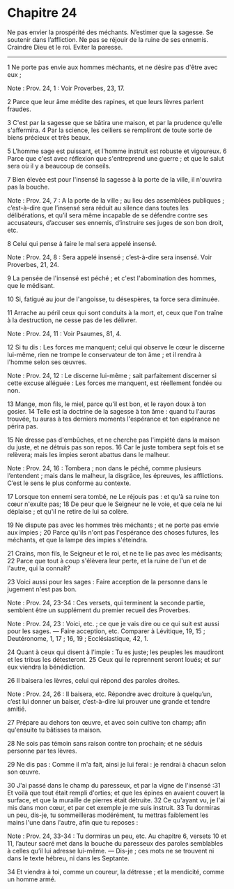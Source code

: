 # Chapitre 24

Ne pas envier la prospérité des méchants.
N’estimer que la sagesse.
Se soutenir dans l’affliction.
Ne pas se réjouir de la ruine de ses ennemis.
Craindre Dieu et le roi.
Eviter la paresse.

***

1 Ne porte pas envie aux hommes méchants, et ne désire pas d'être avec eux ;

<span class="bible-note">Note : </span> Prov. 24, 1 : Voir Proverbes, 23, 17.

2 Parce que leur âme médite des rapines, et que leurs lèvres parlent fraudes.


3 C'est par la sagesse que se bâtira une maison, et par la prudence qu'elle s'affermira. 4 Par la science, les celliers se rempliront de toute sorte de biens précieux et très beaux.


5 L'homme sage est puissant, et l'homme instruit est robuste et vigoureux. 6 Parce que c'est avec réflexion que s'entreprend une guerre ; et que le salut sera où il y a beaucoup de conseils.


7 Bien élevée est pour l'insensé la sagesse à la porte de la ville, il n'ouvrira pas la bouche.

<span class="bible-note">Note : </span> Prov. 24, 7 : A la porte de la ville ; au lieu des assemblées publiques ; c’est-à-dire que l’insensé sera réduit au silence dans toutes les délibérations, et qu’il sera même incapable de se défendre contre ses accusateurs, d’accuser ses ennemis, d’instruire ses juges de son bon droit, etc.


8 Celui qui pense à faire le mal sera appelé insensé.

<span class="bible-note">Note : </span> Prov. 24, 8 : Sera appelé insensé ; c’est-à-dire sera insensé. Voir Proverbes, 21, 24.


9 La pensée de l'insensé est péché ; et c'est l'abomination des hommes, que le médisant.


10 Si, fatigué au jour de l'angoisse, tu désespères, ta force sera diminuée.


11 Arrache au péril ceux qui sont conduits à la mort, et, ceux que l'on traîne à la destruction, ne cesse pas de les délivrer.

<span class="bible-note">Note : </span> Prov. 24, 11 : Voir Psaumes, 81, 4.

12 Si tu dis : Les forces me manquent; celui qui observe le cœur le discerne lui-même, rien ne trompe le conservateur de ton âme ; et il rendra à l'homme selon ses œuvres.

<span class="bible-note">Note : </span> Prov. 24, 12 : Le discerne lui-même ; sait parfaitement discerner si cette excuse alléguée : Les forces me manquent, est réellement fondée ou non.


13 Mange, mon fils, le miel, parce qu'il est bon, et le rayon doux à ton gosier. 14 Telle est la doctrine de la sagesse à ton âme : quand tu l'auras trouvée, tu auras à tes derniers moments l'espérance et ton espérance ne périra pas.


15 Ne dresse pas d'embûches, et ne cherche pas l'impiété dans la maison du juste, et ne détruis pas son repos. 16 Car le juste tombera sept fois et se relèvera; mais les impies seront abattus dans le malheur.

<span class="bible-note">Note : </span> Prov. 24, 16 : Tombera ; non dans le péché, comme plusieurs l’entendent ; mais dans le malheur, la disgrâce, les épreuves, les afflictions. C’est le sens le plus conforme au contexte.


17 Lorsque ton ennemi sera tombé, ne Le réjouis pas : et qu'à sa ruine ton cœur n'exulte pas; 18 De peur que le Seigneur ne le voie, et que cela ne lui déplaise ; et qu'il ne retire de lui sa colère.


19 Ne dispute pas avec les hommes très méchants ; et ne porte pas envie aux impies ; 20 Parce qu'ils n'ont pas l'espérance des choses futures, les méchants, et que la lampe des impies s'éteindra.


21 Crains, mon fils, le Seigneur et le roi, et ne te lie pas avec les médisants; 22 Parce que tout à coup s'élèvera leur perte, et la ruine de l'un et de l'autre, qui la connaît?


23 Voici aussi pour les sages : Faire acception de la personne dans le jugement n'est pas bon.

<span class="bible-note">Note : </span> Prov. 24, 23-34 : Ces versets, qui terminent la seconde partie, semblent être un supplément du premier recueil des Proverbes.

<span class="bible-note">Note : </span> Prov. 24, 23 : Voici, etc. ; ce que je vais dire ou ce qui suit est aussi pour les sages. ― Faire acception, etc. Comparer à Lévitique, 19, 15 ; Deutéronome, 1, 17 ; 16, 19 ; Ecclésiastique, 42, 1.


24 Quant à ceux qui disent à l'impie : Tu es juste; les peuples les maudiront et les tribus les détesteront. 25 Ceux qui le reprennent seront loués; et sur eux viendra la bénédiction.


26 Il baisera les lèvres, celui qui répond des paroles droites.

<span class="bible-note">Note : </span> Prov. 24, 26 : Il baisera, etc. Répondre avec droiture à quelqu’un, c’est lui donner un baiser, c’est-à-dire lui prouver une grande et tendre amitié.

27 Prépare au dehors ton œuvre, et avec soin cultive ton champ; afin qu'ensuite tu bâtisses ta maison.


28 Ne sois pas témoin sans raison contre ton prochain; et ne séduis personne par tes lèvres.


29 Ne dis pas : Comme il m'a fait, ainsi je lui ferai : je rendrai à chacun selon son œuvre.


30 J'ai passé dans le champ du paresseux, et par la vigne de l'insensé :31 Et voilà que tout était rempli d'orties; et que les épines en avaient couvert la surface, et que la muraille de pierres était détruite. 32 Ce qu'ayant vu, je l'ai mis dans mon cœur, et par cet exemple je me suis instruit. 33 Tu dormiras un peu, dis-je, tu sommeilleras modérément, tu mettras faiblement les mains l'une dans l'autre, afin que tu reposes :

<span class="bible-note">Note : </span> Prov. 24, 33-34 : Tu dormiras un peu, etc. Au chapitre 6, versets 10 et 11, l’auteur sacré met dans la bouche du paresseux des paroles semblables à celles qu’il lui adresse lui-même. ― Dis-je ; ces mots ne se trouvent ni dans le texte hébreu, ni dans les Septante.

34 Et viendra à toi, comme un coureur, la détresse ; et la mendicité, comme un homme armé.

